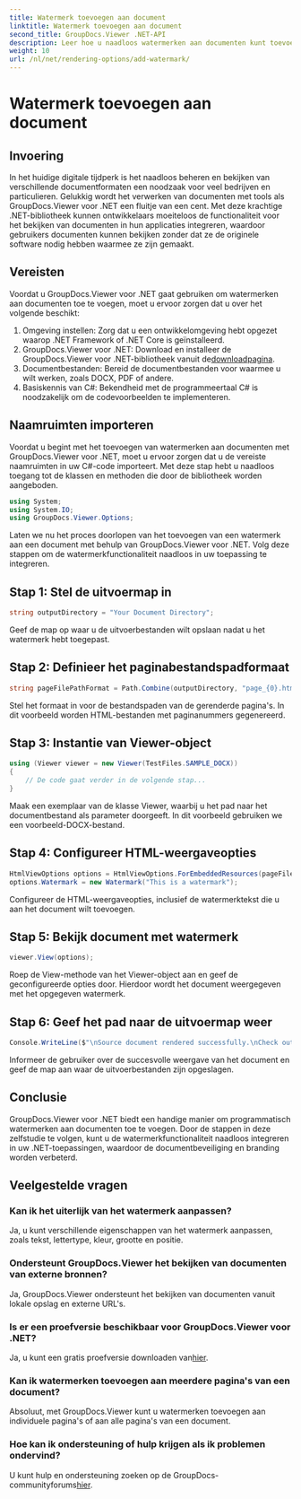 ```yaml
---
title: Watermerk toevoegen aan document
linktitle: Watermerk toevoegen aan document
second_title: GroupDocs.Viewer .NET-API
description: Leer hoe u naadloos watermerken aan documenten kunt toevoegen met GroupDocs.Viewer voor .NET. Verbeter de documentbeveiliging en branding met deze eenvoudig te volgen tutorial.
weight: 10
url: /nl/net/rendering-options/add-watermark/
---
```


# Watermerk toevoegen aan document

## Invoering
In het huidige digitale tijdperk is het naadloos beheren en bekijken van verschillende documentformaten een noodzaak voor veel bedrijven en particulieren. Gelukkig wordt het verwerken van documenten met tools als GroupDocs.Viewer voor .NET een fluitje van een cent. Met deze krachtige .NET-bibliotheek kunnen ontwikkelaars moeiteloos de functionaliteit voor het bekijken van documenten in hun applicaties integreren, waardoor gebruikers documenten kunnen bekijken zonder dat ze de originele software nodig hebben waarmee ze zijn gemaakt.
## Vereisten
Voordat u GroupDocs.Viewer voor .NET gaat gebruiken om watermerken aan documenten toe te voegen, moet u ervoor zorgen dat u over het volgende beschikt:
1. Omgeving instellen: Zorg dat u een ontwikkelomgeving hebt opgezet waarop .NET Framework of .NET Core is geïnstalleerd.
2.  GroupDocs.Viewer voor .NET: Download en installeer de GroupDocs.Viewer voor .NET-bibliotheek vanuit de[downloadpagina](https://releases.groupdocs.com/viewer/net/).
3. Documentbestanden: Bereid de documentbestanden voor waarmee u wilt werken, zoals DOCX, PDF of andere.
4. Basiskennis van C#: Bekendheid met de programmeertaal C# is noodzakelijk om de codevoorbeelden te implementeren.

## Naamruimten importeren
Voordat u begint met het toevoegen van watermerken aan documenten met GroupDocs.Viewer voor .NET, moet u ervoor zorgen dat u de vereiste naamruimten in uw C#-code importeert. Met deze stap hebt u naadloos toegang tot de klassen en methoden die door de bibliotheek worden aangeboden.

```csharp
using System;
using System.IO;
using GroupDocs.Viewer.Options;
```

Laten we nu het proces doorlopen van het toevoegen van een watermerk aan een document met behulp van GroupDocs.Viewer voor .NET. Volg deze stappen om de watermerkfunctionaliteit naadloos in uw toepassing te integreren.
## Stap 1: Stel de uitvoermap in
```csharp
string outputDirectory = "Your Document Directory";
```
Geef de map op waar u de uitvoerbestanden wilt opslaan nadat u het watermerk hebt toegepast.
## Stap 2: Definieer het paginabestandspadformaat
```csharp
string pageFilePathFormat = Path.Combine(outputDirectory, "page_{0}.html");
```
Stel het formaat in voor de bestandspaden van de gerenderde pagina's. In dit voorbeeld worden HTML-bestanden met paginanummers gegenereerd.
## Stap 3: Instantie van Viewer-object
```csharp
using (Viewer viewer = new Viewer(TestFiles.SAMPLE_DOCX))
{
    // De code gaat verder in de volgende stap...
}
```
Maak een exemplaar van de klasse Viewer, waarbij u het pad naar het documentbestand als parameter doorgeeft. In dit voorbeeld gebruiken we een voorbeeld-DOCX-bestand.
## Stap 4: Configureer HTML-weergaveopties
```csharp
HtmlViewOptions options = HtmlViewOptions.ForEmbeddedResources(pageFilePathFormat);
options.Watermark = new Watermark("This is a watermark");
```
Configureer de HTML-weergaveopties, inclusief de watermerktekst die u aan het document wilt toevoegen.
## Stap 5: Bekijk document met watermerk
```csharp
viewer.View(options);
```
Roep de View-methode van het Viewer-object aan en geef de geconfigureerde opties door. Hierdoor wordt het document weergegeven met het opgegeven watermerk.
## Stap 6: Geef het pad naar de uitvoermap weer
```csharp
Console.WriteLine($"\nSource document rendered successfully.\nCheck output in {outputDirectory}.");
```
Informeer de gebruiker over de succesvolle weergave van het document en geef de map aan waar de uitvoerbestanden zijn opgeslagen.

## Conclusie
GroupDocs.Viewer voor .NET biedt een handige manier om programmatisch watermerken aan documenten toe te voegen. Door de stappen in deze zelfstudie te volgen, kunt u de watermerkfunctionaliteit naadloos integreren in uw .NET-toepassingen, waardoor de documentbeveiliging en branding worden verbeterd.
## Veelgestelde vragen
### Kan ik het uiterlijk van het watermerk aanpassen?
Ja, u kunt verschillende eigenschappen van het watermerk aanpassen, zoals tekst, lettertype, kleur, grootte en positie.
### Ondersteunt GroupDocs.Viewer het bekijken van documenten van externe bronnen?
Ja, GroupDocs.Viewer ondersteunt het bekijken van documenten vanuit lokale opslag en externe URL's.
### Is er een proefversie beschikbaar voor GroupDocs.Viewer voor .NET?
Ja, u kunt een gratis proefversie downloaden van[hier](https://releases.groupdocs.com/).
### Kan ik watermerken toevoegen aan meerdere pagina's van een document?
Absoluut, met GroupDocs.Viewer kunt u watermerken toevoegen aan individuele pagina's of aan alle pagina's van een document.
### Hoe kan ik ondersteuning of hulp krijgen als ik problemen ondervind?
 U kunt hulp en ondersteuning zoeken op de GroupDocs-communityforums[hier](https://forum.groupdocs.com/c/viewer/9).
